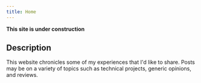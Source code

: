 ```yaml
---
title: Home
---
```

**This site is under construction**
## Description
This website chronicles some of my experiences that I'd like to share. Posts may be on a variety of topics such as technical projects, generic opinions, and reviews.
